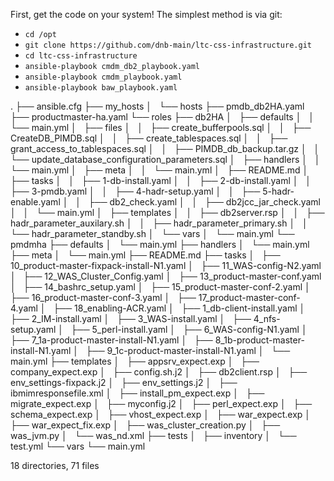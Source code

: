 First, get the code on your system! The simplest method is via git:
- `cd /opt`
- `git clone https://github.com/dnb-main/ltc-css-infrastructure.git`
- `cd ltc-css-infrastructure`
- `ansible-playbook cmdm_db2_playbook.yaml`
- `ansible-playbook cmdm_playbook.yaml`
- `ansible-playbook baw_playbook.yaml`



.
├── ansible.cfg
├── my_hosts
│   └── hosts
├── pmdb_db2HA.yaml
├── productmaster-ha.yaml
└── roles
    ├── db2HA
    │   ├── defaults
    │   │   └── main.yml
    │   ├── files
    │   │   ├── create_bufferpools.sql
    │   │   ├── CreateDB_PIMDB.sql
    │   │   ├── create_tablespaces.sql
    │   │   ├── grant_access_to_tablespaces.sql
    │   │   ├── PIMDB_db_backup.tar.gz
    │   │   └── update_database_configuration_parameters.sql
    │   ├── handlers
    │   │   └── main.yml
    │   ├── meta
    │   │   └── main.yml
    │   ├── README.md
    │   ├── tasks
    │   │   ├── 1-db-install.yaml
    │   │   ├── 2-db-install.yaml
    │   │   ├── 3-pmdb.yaml
    │   │   ├── 4-hadr-setup.yaml
    │   │   ├── 5-hadr-enable.yaml
    │   │   ├── db2_check.yaml
    │   │   ├── db2jcc_jar_check.yaml
    │   │   └── main.yml
    │   ├── templates
    │   │   ├── db2server.rsp
    │   │   ├── hadr_parameter_auxilary.sh
    │   │   ├── hadr_parameter_primary.sh
    │   │   └── hadr_parameter_standby.sh
    │   └── vars
    │       └── main.yml
    └── pmdmha
        ├── defaults
        │   └── main.yml
        ├── handlers
        │   └── main.yml
        ├── meta
        │   └── main.yml
        ├── README.md
        ├── tasks
        │   ├── 10_product-master-fixpack-install-N1.yaml
        │   ├── 11_WAS-config-N2.yaml
        │   ├── 12_WAS_Cluster_Config.yaml
        │   ├── 13_product-master-conf.yaml
        │   ├── 14_bashrc_setup.yaml
        │   ├── 15_product-master-conf-2.yaml
        │   ├── 16_product-master-conf-3.yaml
        │   ├── 17_product-master-conf-4.yaml
        │   ├── 18_enabling-ACR.yaml
        │   ├── 1_db-client-install.yaml
        │   ├── 2_IM-install.yaml
        │   ├── 3_WAS-install.yaml
        │   ├── 4_nfs-setup.yaml
        │   ├── 5_perl-install.yaml
        │   ├── 6_WAS-config-N1.yaml
        │   ├── 7_1a-product-master-install-N1.yaml
        │   ├── 8_1b-product-master-install-N1.yaml
        │   ├── 9_1c-product-master-install-N1.yaml
        │   └── main.yml
        ├── templates
        │   ├── appsrv_expect.exp
        │   ├── company_expect.exp
        │   ├── config.sh.j2
        │   ├── db2client.rsp
        │   ├── env_settings-fixpack.j2
        │   ├── env_settings.j2
        │   ├── ibmimresponsefile.xml
        │   ├── install_pm_expect.exp
        │   ├── migrate_expect.exp
        │   ├── myconfig.j2
        │   ├── perl_expect.exp
        │   ├── schema_expect.exp
        │   ├── vhost_expect.exp
        │   ├── war_expect.exp
        │   ├── war_expect_fix.exp
        │   ├── was_cluster_creation.py
        │   ├── was_jvm.py
        │   └── was_nd.xml
        ├── tests
        │   ├── inventory
        │   └── test.yml
        └── vars
            └── main.yml

18 directories, 71 files
